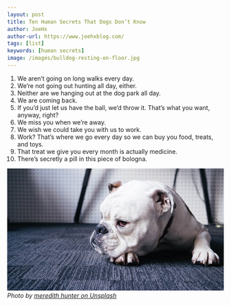 ```yaml
---
layout: post
title: Ten Human Secrets That Dogs Don’t Know
author: JoeHx
author-url: https://www.joehxblog.com/
tags: [list]
keywords: [human secrets]
image: /images/bulldog-resting-on-floor.jpg
---
```


1. We aren’t going on long walks every day.
2. We’re not going out hunting all day, either.
3. Neither are we hanging out at the dog park all day.
4. We are coming back.
5. If you’d just let us have the ball, we’d throw it. That’s what you want, anyway, right?
6. We miss you when we’re away.
7. We wish we could take you with us to work.
8. Work? That’s where we go every day so we can buy you food, treats, and toys.
9. That treat we give you every month is actually medicine.
10. There’s secretly a pill in this piece of bologna.


![Bulldog Resting on the Floor](/images/bulldog-resting-on-floor.jpg)
*Photo by [meredith hunter on Unsplash](https://unsplash.com/photos/iS0Aq3QPsJ4)*
